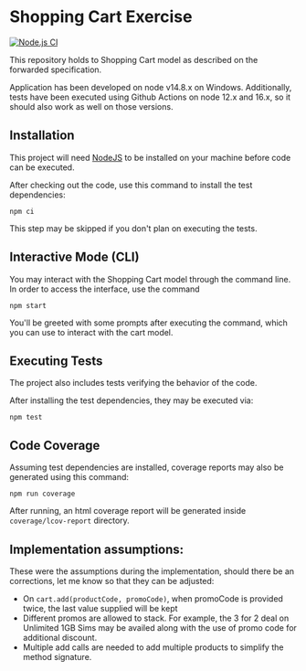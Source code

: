 # Shopping Cart Exercise

[![Node.js CI](https://github.com/kdblitz/shopping-cart-nodejs/actions/workflows/node.js.yml/badge.svg)](https://github.com/kdblitz/shopping-cart-nodejs/actions/workflows/node.js.yml)

This repository holds to Shopping Cart model as described on the forwarded specification.

Application has been developed on node v14.8.x on Windows. Additionally, tests have been executed using Github Actions on node 12.x and 16.x, so it should also work as well on those versions.

## Installation

This project will need [NodeJS](https://nodejs.org/en/) to be installed on your machine before code can be executed.

After checking out the code, use this command to install the test dependencies:
```
npm ci
```
This step may be skipped if you don't plan on executing the tests.

## Interactive Mode (CLI)

You may interact with the Shopping Cart model through the command line. In order to access the interface, use the command
```
npm start
```

You'll be greeted with some prompts after executing the command, which you can use to interact with the cart model.

## Executing Tests

The project also includes tests verifying the behavior of the code.

After installing the test dependencies, they may be executed via:

```
npm test
```

## Code Coverage

Assuming test dependencies are installed, coverage reports may also be generated using this command:
```
npm run coverage
```
After running, an html coverage report will be generated inside `coverage/lcov-report` directory.

## Implementation assumptions:
These were the assumptions during the implementation, should there be an corrections, let me know so that they can be adjusted:
- On `cart.add(productCode, promoCode)`, when promoCode is provided twice, the last value supplied will be kept
- Different promos are allowed to stack. For example, the 3 for 2 deal on Unlimited 1GB Sims may be availed along with the use of promo code for additional discount.
- Multiple add calls are needed to add multiple products to simplify the method signature.
